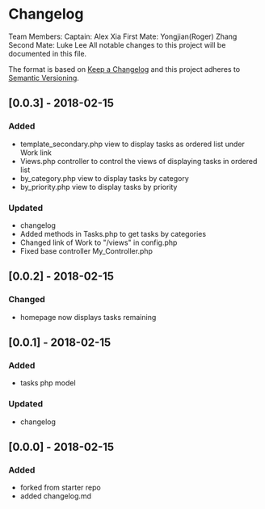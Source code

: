 # Changelog
Team Members:
Captain: Alex Xia
First Mate: Yongjian(Roger) Zhang
Second Mate: Luke Lee
All notable changes to this project will be documented in this file.

The format is based on [Keep a Changelog](http://keepachangelog.com/en/1.0.0/)
and this project adheres to [Semantic Versioning](http://semver.org/spec/v2.0.0.html).

## [0.0.3] - 2018-02-15
### Added
- template_secondary.php view to display tasks as ordered list under Work link
- Views.php controller to control the views of displaying tasks in ordered list 
- by_category.php view to display tasks by category
- by_priority.php view to display tasks by priority

### Updated
- changelog
- Added methods in Tasks.php to get tasks by categories
- Changed link of Work to "/views" in config.php
- Fixed base controller My_Controller.php

## [0.0.2] - 2018-02-15
### Changed
- homepage now displays tasks remaining

## [0.0.1] - 2018-02-15
### Added
- tasks php model

### Updated
- changelog

## [0.0.0] - 2018-02-15
### Added
- forked from starter repo
- added changelog.md
